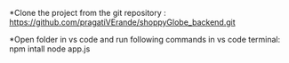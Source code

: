 *Clone the project from the git repository :
https://github.com/pragatiVErande/shoppyGlobe_backend.git

*Open folder in vs code and run following commands in vs code terminal:
npm intall
node app.js

